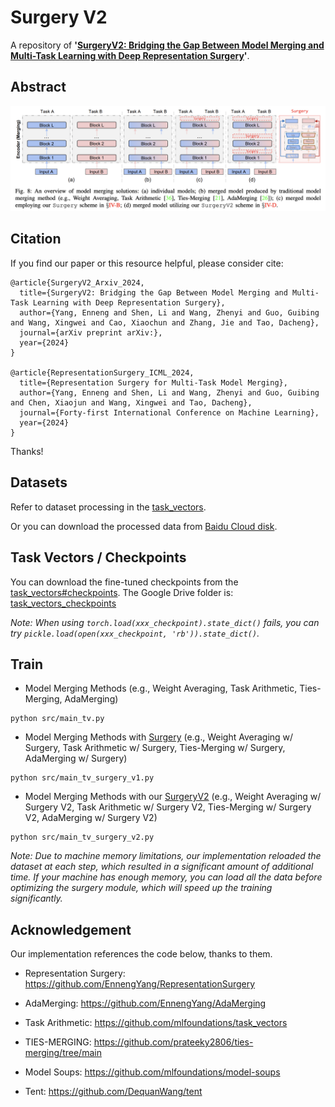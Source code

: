 # Surgery V2
A repository of **'[SurgeryV2: Bridging the Gap Between Model Merging and Multi-Task Learning with Deep Representation Surgery]()'**.


## Abstract
>

<center>
<img src="./surgeryv2.png" alt="Surgery V2" width="800"/>
</center>

## Citation
If you find our paper or this resource helpful, please consider cite:
```
@article{SurgeryV2_Arxiv_2024,
  title={SurgeryV2: Bridging the Gap Between Model Merging and Multi-Task Learning with Deep Representation Surgery},
  author={Yang, Enneng and Shen, Li and Wang, Zhenyi and Guo, Guibing and Wang, Xingwei and Cao, Xiaochun and Zhang, Jie and Tao, Dacheng},
  journal={arXiv preprint arXiv:},
  year={2024}
}

@article{RepresentationSurgery_ICML_2024,
  title={Representation Surgery for Multi-Task Model Merging},
  author={Yang, Enneng and Shen, Li and Wang, Zhenyi and Guo, Guibing and Chen, Xiaojun and Wang, Xingwei and Tao, Dacheng},
  journal={Forty-first International Conference on Machine Learning},
  year={2024}
}
```
Thanks!

## Datasets
Refer to dataset processing in the [task_vectors](https://github.com/mlfoundations/task_vectors).

Or you can download the processed data from [Baidu Cloud disk](https://pan.baidu.com/s/1w0Z2UVv3NVmqDhjH8WTOJQ?pwd=kvg6).


## Task Vectors / Checkpoints

You can download the fine-tuned checkpoints from the [task_vectors#checkpoints](https://github.com/mlfoundations/task_vectors#checkpoints).
The Google Drive folder is: [task_vectors_checkpoints](https://drive.google.com/drive/folders/1u_Tva6x0p6oxu5Eo0ZZsf-520Cc_3MKw)


*Note: When using ```torch.load(xxx_checkpoint).state_dict()``` fails, you can try ```pickle.load(open(xxx_checkpoint, 'rb')).state_dict()```.*


## Train

- Model Merging Methods (e.g., Weight Averaging, Task Arithmetic, Ties-Merging, AdaMerging)
```
python src/main_tv.py
```

- Model Merging Methods with [Surgery](https://arxiv.org/pdf/2402.02705) (e.g., Weight Averaging w/ Surgery, Task Arithmetic w/ Surgery, Ties-Merging w/ Surgery, AdaMerging w/ Surgery)

```
python src/main_tv_surgery_v1.py
```

- Model Merging Methods with our [SurgeryV2](https://arxiv.org/pdf/) (e.g., Weight Averaging w/ Surgery V2, Task Arithmetic w/ Surgery V2, Ties-Merging w/ Surgery V2, AdaMerging w/ Surgery V2)
```
python src/main_tv_surgery_v2.py
```

*Note: Due to machine memory limitations, our implementation reloaded the dataset at each step, which resulted in a significant amount of additional time. If your machine has enough memory, you can load all the data before optimizing the surgery module, which will speed up the training significantly.*


## Acknowledgement
Our implementation references the code below, thanks to them.

- Representation Surgery: https://github.com/EnnengYang/RepresentationSurgery

- AdaMerging: https://github.com/EnnengYang/AdaMerging

- Task Arithmetic: https://github.com/mlfoundations/task_vectors

- TIES-MERGING: https://github.com/prateeky2806/ties-merging/tree/main

- Model Soups: https://github.com/mlfoundations/model-soups

- Tent: https://github.com/DequanWang/tent
